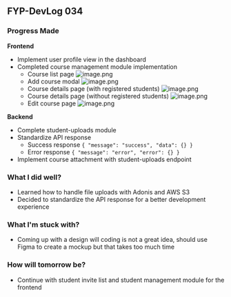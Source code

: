 ## FYP-DevLog 034

### Progress Made
**Frontend**
+ Implement user profile view in the dashboard
+ Completed course management module implementation
    + Course list page ![image.png](https://cdn.hashnode.com/res/hashnode/image/upload/v1603391588719/DzGIfcQHp.png)
    + Add course modal ![image.png](https://cdn.hashnode.com/res/hashnode/image/upload/v1603391622692/EweVSOczh.png)
    + Course details page (with registered students) ![image.png](https://cdn.hashnode.com/res/hashnode/image/upload/v1603391655537/l66FUsrYS.png)
    + Course details page (without registered students) ![image.png](https://cdn.hashnode.com/res/hashnode/image/upload/v1603391756073/TQVd6IqvA.png)
    + Edit course page ![image.png](https://cdn.hashnode.com/res/hashnode/image/upload/v1603391679281/dz7za9msq.png)

**Backend**
+ Complete student-uploads module
+ Standardize API response
    + Success response `{ "message": "success", "data": {} }`
    + Error response `{ "message": "error", "error": {} }`
+ Implement course attachment with student-uploads endpoint

### What I did well?
+ Learned how to handle file uploads with Adonis and AWS S3
+ Decided to standardize the API response for a better development experience

### What I'm stuck with?
+ Coming up with a design will coding is not a great idea, should use Figma to create a mockup but that takes too much time

### How will tomorrow be?
+ Continue with student invite list and student management module for the frontend